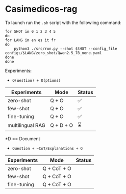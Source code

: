 # Casimedicos-rag

To launch run the `.sh` script with the followiing command: 
```
for SHOT in 0 1 2 3 4 5
do
for LANG in en es it fr
do
	python3 ./src/run.py --shot $SHOT --config_file configs/$LANG/zero_shot/Qwen2.5_7B_none.yaml
done
done
```
Experiments: 

- `Q(uestion) + O(ptions)`

    

| Experiments | Mode| Status |    
|-------------|---  |-----   |
| zero-shot   |  Q + O   | ✅     | 
|few-shot     |  Q + O   | ✅     | 
|fine-tuning  |  Q + O   | ✅     | 
| multilingual RAG | Q + D + O | ⌛️     |    

*D == Document

- `Question + ~CoT/Explanations + O`

| Experiments | Mode| Status |    
|-------------|---  |-----   |
| zero-shot   |  Q + CoT + O   |     | 
|few-shot     |  Q + CoT + O   |     | 
|fine-tuning  |  Q + CoT + O   |     | 

<!-- ## Results [link](https://docs.google.com/spreadsheets/d/1c7Po3dkRZWfrvEoRnxXEsr6B4zZ_Hgut8QTTsN89kf4/edit?gid=0#gid=0) -->
<!-- ## Colab [link](https://colab.research.google.com/drive/1fyVEt178rkd_ifP1SxD2j75N4C-unawL#scrollTo=GQZK1PbRbWN7) with potential EDA   -->


<!-- | multilingual RAG | Q + D + O |     |  -->

<!-- # MedExpQA
This repository contains code for [MedExpQA: Multilingual Benchmarking of Large Language
Models for Medical Question Answering]().

We release all model LoRA adapter checkpoints, as well as the datasets and code to train and evaluate them. This 
repository also contains the code to augment the dataset with the retrieved data augmentation.

## Getting Started
Clone this GitHub repository, install the requirements, and download all [datasets](https://huggingface.co/datasets/HiTZ/MedExpQA) and [model LoRA adapter checkpoints](). 
This project was developed using **Python=3.9.18**. 

```
git clone https://github.com/hitz-zentroa/MedExpQA.git
cd MedExpQA
pip install -r requirements.txt
```

## Datasets
Download the datasets [here](https://huggingface.co/datasets/HiTZ/MedExpQA) and place the `.jsonl` files in `./data/casimedicos/`.

<!--- ## Model checkpoints -->
<!--- Download model LoRA adapter checkpoints [here]() and place each model's folder in `./out/experiments/finetuned/`. -->
<!-- 
## Configuration codenames
These are the internal codenames for grounding configurations:
- **None** `none`
- **Full gold explanation (E):** `full`
- **Gold Explanations of the Incorrect Options (EI):** `other`
- **Full gold explanation with Hidden explicit references to the correct/incorrect answer (H):** `clean`
- **RAG with up to 7 grounding snippets (RAG-7):** `ragcc`
- **RAG with up to 32 grounding snippets (RAG-32):** `ragccmax`

## Training models
To train each of the featured models run `./src/run.py` and point at the configuration you want to execute the training 
with. Different configuration files can be found in the `configs` folder. For example, launching a 5 epoch fine-tuning of 
BioMistral (7b) using RAG-7 (RAG with up to 7 grounding snippets) run:
```
export PYTHONPATH="$PWD/src"
LANG="en" # Langue of the CasiMedicos dataset. Can be [en | es | fr | it]
python3 ./src/run.py configs/grounded/classification/$LANG/zero_shot/BioMistral_7b_ragcc_en.yaml
```
Inference on the test set for each checkpoint will be performed and resulting predictions will be stored in the 
`output_dir` folder set in the configuration file. 

## Performing inference
You can use one of the fine-tuning configurations under the `fine_tuning` config folder. Set `do_train: false` and 
`do_eval: false`. <!--- To load the adapter you have two options: -->
<!--- 1. Load the adapter directly from HuggingFace and adding the `lora_weights_name_or_path` parameter to the configuration you want to launch. For example: `lora_weights_name_or_path: HiTZ/MedExpQA/Mistral-7b-rag-max-EN` -->
<!--- 2. Download the [model LoRA adapter checkpoints]() and leave the checkpoints in `out/experiments/finetuned/`. -->
<!-- Inferences are launched in the same way as trainings:
```
export PYTHONPATH="$PWD/src"
LANG="en" # Langue of the CasiMedicos dataset. Can be [en | es | fr | it]
python3 ./src/run.py configs/grounded/classification/$LANG/zero_shot/Mistral_7b_ragccmax_en.yaml
```
The resulting predictions will be stored in the `output_dir` folder set in the configuration file.

## Evaluating predictions
Write the paths to the folders were the prediction files are stored on a file (an example can be found in 
`configs/predictions_to_eval.txt`) and pass this file as an argument of `evaluate_predictions.py`. Example:
```
export PYTHONPATH="$PWD/src"
python3 ./src/model/casimedicosmt5/evaluate_predictions.py configs/predictions_to_eval.txt
``` --> 
